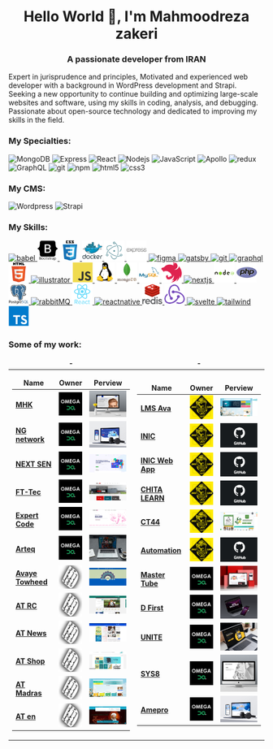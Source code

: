 <h1 align="center">Hello World 👋, I'm Mahmoodreza zakeri</h1>
<h3 align="center">A passionate developer from IRAN</h3>

Expert in jurisprudence and principles, Motivated and experienced web developer with a background in WordPress development and Strapi. Seeking a new opportunity to continue building and optimizing large-scale websites and software, using my skills in coding, analysis, and debugging. Passionate about open-source technology and dedicated to improving my skills in the field.

<h3 align="left">My Specialties:</h3>
<p>
  <img alt="MongoDB" src="https://img.shields.io/badge/-MongoDB-13aa52?style=flat-square&logo=mongodb&logoColor=white" />
  <img alt="Express" src="https://img.shields.io/badge/-Express-696969?style=flat-square&logo=express&logoColor=white" />
  <img alt="React" src="https://img.shields.io/badge/-React-45b8d8?style=flat-square&logo=react&logoColor=white" />
  <img alt="Nodejs" src="https://img.shields.io/badge/-Nodejs-43853d?style=flat-square&logo=Node.js&logoColor=white" />
  <img alt="JavaScript" src="https://img.shields.io/badge/-JavaScript-eeee44?style=flat-square&logo=javascript&logoColor=white" />
  <img alt="Apollo" src="https://img.shields.io/badge/-Apollo%20GraphQL-311C87?style=flat-square&logo=apollo-graphql&logoColor=white" />
  <img alt="redux" src="https://img.shields.io/badge/-Redux-764ABC?style=flat-square&logo=redux&logoColor=white" />
  <img alt="GraphQL" src="https://img.shields.io/badge/-GraphQL-E10098?style=flat-square&logo=graphql&logoColor=white" />
  <img alt="git" src="https://img.shields.io/badge/-Git-F05032?style=flat-square&logo=git&logoColor=white" />
  <img alt="npm" src="https://img.shields.io/badge/-NPM-CB3837?style=flat-square&logo=npm&logoColor=white" />
  <img alt="html5" src="https://img.shields.io/badge/-HTML5-E34F26?style=flat-square&logo=html5&logoColor=white" />
  <img alt="css3" src="https://img.shields.io/badge/-CSS3-2b80ff?style=flat-square&logo=css3&logoColor=white" />
</p>
<h3 align="left">My CMS:</h3>
<p>
  <img alt="Wordpress" src="https://img.shields.io/badge/-Wordpress-0155A4?style=flat-square&logo=wordpress&logoColor=white" />
  <img alt="Strapi" src="https://img.shields.io/badge/-Strapi-9C08BD?style=flat-square&logo=strapi&logoColor=white" />
</p>
<h3 align="left">My Skills:</h3>
<p align="left"> <a href="https://babeljs.io/" target="_blank" rel="noreferrer"> <img src="https://www.vectorlogo.zone/logos/babeljs/babeljs-icon.svg" alt="babel" width="40" height="40"/> </a> <a href="https://getbootstrap.com" target="_blank" rel="noreferrer"> <img src="https://raw.githubusercontent.com/devicons/devicon/master/icons/bootstrap/bootstrap-plain-wordmark.svg" alt="bootstrap" width="40" height="40"/> </a> <a href="https://www.w3schools.com/css/" target="_blank" rel="noreferrer"> <img src="https://raw.githubusercontent.com/devicons/devicon/master/icons/css3/css3-original-wordmark.svg" alt="css3" width="40" height="40"/> </a> <a href="https://www.docker.com/" target="_blank" rel="noreferrer"> <img src="https://raw.githubusercontent.com/devicons/devicon/master/icons/docker/docker-original-wordmark.svg" alt="docker" width="40" height="40"/> </a> <a href="https://www.electronjs.org" target="_blank" rel="noreferrer"> <img src="https://raw.githubusercontent.com/devicons/devicon/master/icons/electron/electron-original.svg" alt="electron" width="40" height="40"/> </a> <a href="https://expressjs.com" target="_blank" rel="noreferrer"> <img src="https://raw.githubusercontent.com/devicons/devicon/master/icons/express/express-original-wordmark.svg" alt="express" width="40" height="40"/> </a> <a href="https://www.figma.com/" target="_blank" rel="noreferrer"> <img src="https://www.vectorlogo.zone/logos/figma/figma-icon.svg" alt="figma" width="40" height="40"/> </a> <a href="https://www.gatsbyjs.com/" target="_blank" rel="noreferrer"> <img src="https://www.vectorlogo.zone/logos/gatsbyjs/gatsbyjs-icon.svg" alt="gatsby" width="40" height="40"/> </a> <a href="https://git-scm.com/" target="_blank" rel="noreferrer"> <img src="https://www.vectorlogo.zone/logos/git-scm/git-scm-icon.svg" alt="git" width="40" height="40"/> </a> <a href="https://graphql.org" target="_blank" rel="noreferrer"> <img src="https://www.vectorlogo.zone/logos/graphql/graphql-icon.svg" alt="graphql" width="40" height="40"/> </a> <a href="https://www.w3.org/html/" target="_blank" rel="noreferrer"> <img src="https://raw.githubusercontent.com/devicons/devicon/master/icons/html5/html5-original-wordmark.svg" alt="html5" width="40" height="40"/> </a> <a href="https://www.adobe.com/in/products/illustrator.html" target="_blank" rel="noreferrer"> <img src="https://www.vectorlogo.zone/logos/adobe_illustrator/adobe_illustrator-icon.svg" alt="illustrator" width="40" height="40"/> </a> <a href="https://developer.mozilla.org/en-US/docs/Web/JavaScript" target="_blank" rel="noreferrer"> <img src="https://raw.githubusercontent.com/devicons/devicon/master/icons/javascript/javascript-original.svg" alt="javascript" width="40" height="40"/> </a> <a href="https://www.linux.org/" target="_blank" rel="noreferrer"> <img src="https://raw.githubusercontent.com/devicons/devicon/master/icons/linux/linux-original.svg" alt="linux" width="40" height="40"/> </a> <a href="https://www.mongodb.com/" target="_blank" rel="noreferrer"> <img src="https://raw.githubusercontent.com/devicons/devicon/master/icons/mongodb/mongodb-original-wordmark.svg" alt="mongodb" width="40" height="40"/> </a> <a href="https://www.mysql.com/" target="_blank" rel="noreferrer"> <img src="https://raw.githubusercontent.com/devicons/devicon/master/icons/mysql/mysql-original-wordmark.svg" alt="mysql" width="40" height="40"/> </a> <a href="https://nestjs.com/" target="_blank" rel="noreferrer"> <img src="https://raw.githubusercontent.com/devicons/devicon/master/icons/nestjs/nestjs-plain.svg" alt="nestjs" width="40" height="40"/> </a> <a href="https://nextjs.org/" target="_blank" rel="noreferrer"> <img src="https://cdn.worldvectorlogo.com/logos/nextjs-2.svg" alt="nextjs" width="40" height="40"/> </a> <a href="https://nodejs.org" target="_blank" rel="noreferrer"> <img src="https://raw.githubusercontent.com/devicons/devicon/master/icons/nodejs/nodejs-original-wordmark.svg" alt="nodejs" width="40" height="40"/> </a> <a href="https://www.php.net" target="_blank" rel="noreferrer"> <img src="https://raw.githubusercontent.com/devicons/devicon/master/icons/php/php-original.svg" alt="php" width="40" height="40"/> </a> <a href="https://www.postgresql.org" target="_blank" rel="noreferrer"> <img src="https://raw.githubusercontent.com/devicons/devicon/master/icons/postgresql/postgresql-original-wordmark.svg" alt="postgresql" width="40" height="40"/> </a> <a href="https://www.rabbitmq.com" target="_blank" rel="noreferrer"> <img src="https://www.vectorlogo.zone/logos/rabbitmq/rabbitmq-icon.svg" alt="rabbitMQ" width="40" height="40"/> </a> <a href="https://reactjs.org/" target="_blank" rel="noreferrer"> <img src="https://raw.githubusercontent.com/devicons/devicon/master/icons/react/react-original-wordmark.svg" alt="react" width="40" height="40"/> </a> <a href="https://reactnative.dev/" target="_blank" rel="noreferrer"> <img src="https://reactnative.dev/img/header_logo.svg" alt="reactnative" width="40" height="40"/> </a> <a href="https://redis.io" target="_blank" rel="noreferrer"> <img src="https://raw.githubusercontent.com/devicons/devicon/master/icons/redis/redis-original-wordmark.svg" alt="redis" width="40" height="40"/> </a> <a href="https://redux.js.org" target="_blank" rel="noreferrer"> <img src="https://raw.githubusercontent.com/devicons/devicon/master/icons/redux/redux-original.svg" alt="redux" width="40" height="40"/> </a> <a href="https://svelte.dev" target="_blank" rel="noreferrer"> <img src="https://upload.wikimedia.org/wikipedia/commons/1/1b/Svelte_Logo.svg" alt="svelte" width="40" height="40"/> </a> <a href="https://tailwindcss.com/" target="_blank" rel="noreferrer"> <img src="https://www.vectorlogo.zone/logos/tailwindcss/tailwindcss-icon.svg" alt="tailwind" width="40" height="40"/> </a> <a href="https://www.typescriptlang.org/" target="_blank" rel="noreferrer"> <img src="https://raw.githubusercontent.com/devicons/devicon/master/icons/typescript/typescript-original.svg" alt="typescript" width="40" height="40"/> </a> </p>


<h3>Some of my work:</h3>
<table>
  <thead align="center">
    <tr border: none;>
      <td><b>-</b></td>
      <td><b>-</b></td>
    </tr>
  </thead>
  <tbody>
    <tr>
      <td>
          <table>
            <thead align="center">
              <tr border: none;>
                <td><b>Name</b></td>
                <td><b>Owner</b></td>
                <td><b>Perview</b></td>
              </tr>
            </thead>
            <tbody>
                <tr>
                    <td><a href="https://mhk.hair/"><b>MHK</b></a></td>
                    <td><img src="https://github.com/zakeri-dev/zakeri-dev/blob/7108cc98fe48e4f0e994a4507f09687a46272d44/omegado.jpg" alt="typescript" width="50"/></td>
                    <td><img src="https://github.com/zakeri-dev/zakeri-dev/blob/84cc4b632d7451b4577d157493e63189ddede207/mhk.hair_-1.png" alt="typescript" width="150"/></td>
                </tr>
                <tr>
                    <td><a href="https://ng-network.com/"><b>NG network</b></a></td>
                    <td><img src="https://github.com/zakeri-dev/zakeri-dev/blob/7108cc98fe48e4f0e994a4507f09687a46272d44/omegado.jpg" alt="typescript" width="50"/></td>
                    <td><img src="https://github.com/zakeri-dev/zakeri-dev/blob/84cc4b632d7451b4577d157493e63189ddede207/multiple-devices-mockup-scene@2x-1-1.png" alt="typescript" width="150"/></td>
                </tr>
                <tr>
                    <td><a href="https://www.nextseen.com/"><b>NEXT SEN</b></a></td>
                    <td><img src="https://github.com/zakeri-dev/zakeri-dev/blob/7108cc98fe48e4f0e994a4507f09687a46272d44/omegado.jpg" alt="typescript" width="50"/></td>
                    <td><img src="https://github.com/zakeri-dev/zakeri-dev/blob/84cc4b632d7451b4577d157493e63189ddede207/Screenshot_1.png" alt="typescript" width="150"/></td>
                </tr>
                <tr>
                    <td><a href="https://www.ft-tec.com/"><b>FT-Tec</b></a></td>
                    <td><img src="https://github.com/zakeri-dev/zakeri-dev/blob/7108cc98fe48e4f0e994a4507f09687a46272d44/omegado.jpg" alt="typescript" width="50"/></td>
                    <td><img src="https://github.com/zakeri-dev/zakeri-dev/blob/84cc4b632d7451b4577d157493e63189ddede207/Screenshot_2.png" alt="typescript" width="150"/></td>
                  </tr>
                  <tr>
                    <td><a href="https://expertcode.at/"><b>Expert Code</b></a></td>
                    <td><img src="https://github.com/zakeri-dev/zakeri-dev/blob/7108cc98fe48e4f0e994a4507f09687a46272d44/omegado.jpg" alt="typescript" width="50"/></td>
                    <td><img src="https://github.com/zakeri-dev/zakeri-dev/blob/84cc4b632d7451b4577d157493e63189ddede207/Screenshot_3.png" alt="typescript" width="150"/></td>
                  </tr>
                  <tr>
                    <td><a href="https://arteq.io/"><b>Arteq</b></a></td>
                    <td><img src="https://github.com/zakeri-dev/zakeri-dev/blob/7108cc98fe48e4f0e994a4507f09687a46272d44/omegado.jpg" alt="typescript" width="50"/></td>
                    <td><img src="https://github.com/zakeri-dev/zakeri-dev/blob/84cc4b632d7451b4577d157493e63189ddede207/macbook-pro-mockup-scene@2x-1.jpg" alt="typescript" width="150"/></td>
                  </tr>
                  <tr>
                    <td><a href="https://avayetowheed.ir/"><b>Avaye Towheed</b></a></td>
                    <td><img src="https://github.com/zakeri-dev/zakeri-dev/blob/8ea59f10315bed9b834bc0f7957921d50ab15882/barnamenavisan.jpg" alt="typescript" width="50"/></td>
                    <td><img src="https://github.com/zakeri-dev/zakeri-dev/blob/84cc4b632d7451b4577d157493e63189ddede207/Screenshot_5.png" alt="typescript" width="150"/></td>
                  </tr>
                  <tr>
                    <td><a href="https://rc.avayetowheed.ir/"><b>AT RC</b></a></td>
                    <td><img src="https://github.com/zakeri-dev/zakeri-dev/blob/8ea59f10315bed9b834bc0f7957921d50ab15882/barnamenavisan.jpg" alt="typescript" width="50"/></td>
                    <td><img src="https://github.com/zakeri-dev/zakeri-dev/blob/84cc4b632d7451b4577d157493e63189ddede207/Screenshot_6.png" alt="typescript" width="150"/></td>
                  </tr>
                  <tr>
                    <td><a href="https://news.avayetowheed.ir/"><b>AT News</b></a></td>
                    <td><img src="https://github.com/zakeri-dev/zakeri-dev/blob/8ea59f10315bed9b834bc0f7957921d50ab15882/barnamenavisan.jpg" alt="typescript" width="50"/></td>
                    <td><img src="https://github.com/zakeri-dev/zakeri-dev/blob/84cc4b632d7451b4577d157493e63189ddede207/Screenshot_8.png" alt="typescript" width="150"/></td>
                  </tr>
                  <tr>
                    <td><a href="https://shop.avayetowheed.ir/"><b>AT Shop</b></a></td>
                    <td><img src="https://github.com/zakeri-dev/zakeri-dev/blob/8ea59f10315bed9b834bc0f7957921d50ab15882/barnamenavisan.jpg" alt="typescript" width="50"/></td>
                    <td><img src="https://github.com/zakeri-dev/zakeri-dev/blob/84cc4b632d7451b4577d157493e63189ddede207/Screenshot_9.png" alt="typescript" width="150"/></td>
                  </tr>
                  <tr>
                    <td><a href="https://madras.avayetowheed.ir/"><b>AT Madras</b></a></td>
                    <td><img src="https://github.com/zakeri-dev/zakeri-dev/blob/8ea59f10315bed9b834bc0f7957921d50ab15882/barnamenavisan.jpg" alt="typescript" width="50"/></td>
                    <td><img src="https://github.com/zakeri-dev/zakeri-dev/blob/84cc4b632d7451b4577d157493e63189ddede207/Screenshot_10.png" alt="typescript" width="150"/></td>
                  </tr>
                  <tr>
                    <td><a href="https://en.avayetowheed.ir/"><b>AT en</b></a></td>
                    <td><img src="https://github.com/zakeri-dev/zakeri-dev/blob/8ea59f10315bed9b834bc0f7957921d50ab15882/barnamenavisan.jpg" alt="typescript" width="50"/></td>
                    <td><img src="https://github.com/zakeri-dev/zakeri-dev/blob/84cc4b632d7451b4577d157493e63189ddede207/Screenshot_7.png" alt="typescript" width="150"/></td>
                  </tr>
            </tbody>
          </table>
        </td>
        <td>
          <table>
            <thead align="center">
              <tr border: none;>
                <td><b>Name</b></td>
                <td><b>Owner</b></td>
                <td><b>Perview</b></td>
              </tr>
            </thead>
            <tbody>
              <tr>
                <td><a href="http://lmsava.ir/"><b>LMS Ava</b></a></td>
                <td><img src="https://github.com/zakeri-dev/zakeri-dev/blob/231571774712804ef225698b2014238a45e12957/jaguarsdev.jpg" alt="typescript" width="50"/></td>
                <td><img src="https://github.com/zakeri-dev/zakeri-dev/blob/84cc4b632d7451b4577d157493e63189ddede207/Screenshot_12.png" alt="typescript" width="150"/></td>
              </tr>
              <tr>
                <td><a href="https://inic.me/"><b>INIC</b></a></td>
                <td><img src="https://github.com/zakeri-dev/zakeri-dev/blob/231571774712804ef225698b2014238a45e12957/jaguarsdev.jpg" alt="typescript" width="50"/></td>
                <td><img src="https://github.com/zakeri-dev/zakeri-dev/blob/f02b689e69a84a597963b55b3cc37c1773990464/Untitled-3.jpg" alt="typescript" width="150"/></td>
              </tr>
              <tr>
                <td><a href=""><b>INIC Web App</b></a></td>
                <td><img src="https://github.com/zakeri-dev/zakeri-dev/blob/231571774712804ef225698b2014238a45e12957/jaguarsdev.jpg" alt="typescript" width="50"/></td>
                <td><img src="https://github.com/zakeri-dev/zakeri-dev/blob/f02b689e69a84a597963b55b3cc37c1773990464/Untitled-3.jpg" alt="typescript" width="150"/></td>
              </tr>
              <tr>
                <td><a href=""><b>CHITA LEARN</b></a></td>
                <td><img src="https://github.com/zakeri-dev/zakeri-dev/blob/231571774712804ef225698b2014238a45e12957/jaguarsdev.jpg" alt="typescript" width="50"/></td>
                <td><img src="https://github.com/zakeri-dev/zakeri-dev/blob/f02b689e69a84a597963b55b3cc37c1773990464/Untitled-3.jpg" alt="typescript" width="150"/></td>
              </tr>
              <tr>
                <td><a href="https://ct44.ir/"><b>CT44</b></a></td>
                <td><img src="https://github.com/zakeri-dev/zakeri-dev/blob/231571774712804ef225698b2014238a45e12957/jaguarsdev.jpg" alt="typescript" width="50"/></td>
                <td><img src="https://github.com/zakeri-dev/zakeri-dev/blob/84cc4b632d7451b4577d157493e63189ddede207/Screenshot_11.png" alt="typescript" width="150"/></td>
              </tr>
              <tr>
                <td><a href=""><b>Automation</b></a></td>
                <td><img src="https://github.com/zakeri-dev/zakeri-dev/blob/231571774712804ef225698b2014238a45e12957/jaguarsdev.jpg" alt="typescript" width="50"/></td>
                <td><img src="https://github.com/zakeri-dev/zakeri-dev/blob/f02b689e69a84a597963b55b3cc37c1773990464/Untitled-3.jpg" alt="typescript" width="150"/></td>
              </tr>
              <tr>
                <td><a href="https://master.tube"><b>Master Tube</b></a></td>
                <td><img src="https://github.com/zakeri-dev/zakeri-dev/blob/7108cc98fe48e4f0e994a4507f09687a46272d44/omegado.jpg" alt="typescript" width="50"/></td>
                <td><img src="https://github.com/zakeri-dev/zakeri-dev/blob/82b4f464d6072e5e5abe9f615f80798ed1b3d2b7/macbook-pro-and-iphone-xs-mockup-scene@2x-2.png" alt="typescript" width="150"/></td>
              </tr>
              <tr>
                <td><a href="https://dfirst.eu/"><b>D First</b></a></td>
                <td><img src="https://github.com/zakeri-dev/zakeri-dev/blob/7108cc98fe48e4f0e994a4507f09687a46272d44/omegado.jpg" alt="typescript" width="50"/></td>
                <td><img src="https://github.com/zakeri-dev/zakeri-dev/blob/84cc4b632d7451b4577d157493e63189ddede207/website-showcase-mockup-scene@2x.png" alt="typescript" width="150"/></td>
              </tr>
              <tr>
                <td><a href="https://unite-world.com/"><b>UNITE</b></a></td>
                <td><img src="https://github.com/zakeri-dev/zakeri-dev/blob/7108cc98fe48e4f0e994a4507f09687a46272d44/omegado.jpg" alt="typescript" width="50"/></td>
                <td><img src="https://github.com/zakeri-dev/zakeri-dev/blob/84cc4b632d7451b4577d157493e63189ddede207/macbook-pro-stock-mockup-scene@2x-1.png" alt="typescript" width="150"/></td>
              </tr>
              <tr>
                <td><a href="https://www.sys8-holding.com/"><b>SYS8</b></a></td>
                <td><img src="https://github.com/zakeri-dev/zakeri-dev/blob/7108cc98fe48e4f0e994a4507f09687a46272d44/omegado.jpg" alt="typescript" width="50"/></td>
                <td><img src="https://github.com/zakeri-dev/zakeri-dev/blob/84cc4b632d7451b4577d157493e63189ddede207/27-imac-mockup-scene@2x.png" alt="typescript" width="150"/></td>
              </tr>
              <tr>
                <td><a href="https://amepro.at/"><b>Amepro</b></a></td>
                <td><img src="https://github.com/zakeri-dev/zakeri-dev/blob/7108cc98fe48e4f0e994a4507f09687a46272d44/omegado.jpg" alt="typescript" width="50"/></td>
                <td><img src="https://github.com/zakeri-dev/zakeri-dev/blob/main/amepro.at_-1.png" alt="typescript" width="150"/></td>
            </tr>
            </tbody>
          </table>
      </td>
    </tr>
  </tbody>
</table>
